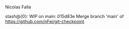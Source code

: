 Nicolas Falla

stash@{0}: WIP on main: 015d83e Merge branch 'main' of https://github.com/nFei/git-checkpoint
